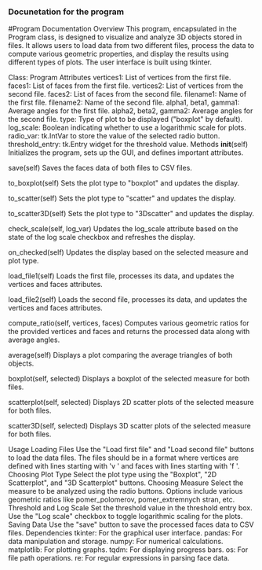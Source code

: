 ### Docunetation for the program

#Program Documentation
Overview
This program, encapsulated in the Program class, is designed to visualize and analyze 3D objects stored in files. It allows users to load data from two different files, process the data to compute various geometric properties, and display the results using different types of plots. The user interface is built using tkinter.

Class: Program
Attributes
vertices1: List of vertices from the first file.
faces1: List of faces from the first file.
vertices2: List of vertices from the second file.
faces2: List of faces from the second file.
filename1: Name of the first file.
filename2: Name of the second file.
alpha1, beta1, gamma1: Average angles for the first file.
alpha2, beta2, gamma2: Average angles for the second file.
type: Type of plot to be displayed ("boxplot" by default).
log_scale: Boolean indicating whether to use a logarithmic scale for plots.
radio_var: tk.IntVar to store the value of the selected radio button.
threshold_entry: tk.Entry widget for the threshold value.
Methods
__init__(self)
Initializes the program, sets up the GUI, and defines important attributes.

save(self)
Saves the faces data of both files to CSV files.

to_boxplot(self)
Sets the plot type to "boxplot" and updates the display.

to_scatter(self)
Sets the plot type to "scatter" and updates the display.

to_scatter3D(self)
Sets the plot type to "3Dscatter" and updates the display.

check_scale(self, log_var)
Updates the log_scale attribute based on the state of the log scale checkbox and refreshes the display.

on_checked(self)
Updates the display based on the selected measure and plot type.

load_file1(self)
Loads the first file, processes its data, and updates the vertices and faces attributes.

load_file2(self)
Loads the second file, processes its data, and updates the vertices and faces attributes.

compute_ratio(self, vertices, faces)
Computes various geometric ratios for the provided vertices and faces and returns the processed data along with average angles.

average(self)
Displays a plot comparing the average triangles of both objects.

boxplot(self, selected)
Displays a boxplot of the selected measure for both files.

scatterplot(self, selected)
Displays 2D scatter plots of the selected measure for both files.

scatter3D(self, selected)
Displays 3D scatter plots of the selected measure for both files.

Usage
Loading Files
Use the "Load first file" and "Load second file" buttons to load the data files. The files should be in a format where vertices are defined with lines starting with 'v ' and faces with lines starting with 'f '.
Choosing Plot Type
Select the plot type using the "Boxplot", "2D Scatterplot", and "3D Scatterplot" buttons.
Choosing Measure
Select the measure to be analyzed using the radio buttons. Options include various geometric ratios like pomer_polomerov, pomer_extremnych stran, etc.
Threshold and Log Scale
Set the threshold value in the threshold entry box.
Use the "Log scale" checkbox to toggle logarithmic scaling for the plots.
Saving Data
Use the "save" button to save the processed faces data to CSV files.
Dependencies
tkinter: For the graphical user interface.
pandas: For data manipulation and storage.
numpy: For numerical calculations.
matplotlib: For plotting graphs.
tqdm: For displaying progress bars.
os: For file path operations.
re: For regular expressions in parsing face data.
